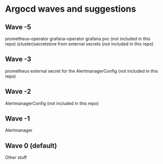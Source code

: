 # Argocd waves and suggestions

## Wave -5

prometheus-operator
grafana-operator
grafana pvc (not included in this repo)
(cluster)secretstore from external secrets (not included in this repo)

## Wave -3

prometheus
external secret for the AlertmanagerConfig (not included in this repo)

## Wave -2

AlertmanagerConfig (not included in this repo)

## Wave -1

Alertmanager

## Wave 0 (default)
  
Other stuff
